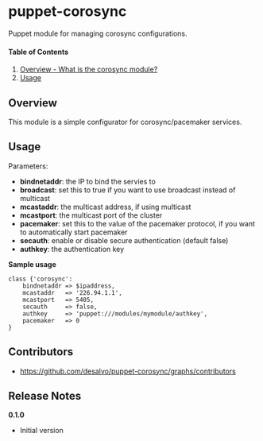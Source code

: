 puppet-corosync
======

Puppet module for managing corosync configurations.

#### Table of Contents
1. [Overview - What is the corosync module?](#overview)
2. [Usage](#usage)

Overview
--------

This module is a simple configurator for corosync/pacemaker services.

Usage
-----

Parameters:
* **bindnetaddr**: the IP to bind the servies to
* **broadcast**: set this to true if you want to use broadcast instead of multicast
* **mcastaddr**: the multicast address, if using multicast
* **mcastport**: the multicast port of the cluster
* **pacemaker**: set this to the value of the pacemaker protocol, if you want to automatically start pacemaker
* **secauth**: enable or disable secure authentication (default false)
* **authkey**: the authentication key

**Sample usage**

```corosync
class {'corosync':
    bindnetaddr => $ipaddress,
    mcastaddr   => '226.94.1.1',
    mcastport   => 5405,
    secauth     => false,
    authkey     => 'puppet:///modules/mymodule/authkey',
    pacemaker   => 0
}
```

Contributors
------------

* https://github.com/desalvo/puppet-corosync/graphs/contributors

Release Notes
-------------

**0.1.0**

* Initial version
